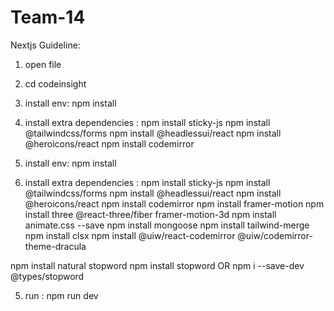 # Team-14


Nextjs Guideline:


1. open file


2. cd codeinsight

3. install env: npm install

4. install extra dependencies : 
npm install sticky-js 
npm install @tailwindcss/forms 
npm install @headlessui/react 
npm install @heroicons/react 
npm install codemirror


3. install env: npm install

4. install extra dependencies : 
npm install sticky-js 
npm install @tailwindcss/forms 
npm install @headlessui/react 
npm install @heroicons/react 
npm install codemirror
npm install framer-motion
npm install three @react-three/fiber framer-motion-3d
npm install animate.css --save
npm install mongoose
npm install tailwind-merge
npm install clsx
npm install @uiw/react-codemirror @uiw/codemirror-theme-dracula 

npm install natural stopword
npm install stopword OR npm i --save-dev @types/stopword



5. run : npm run dev

